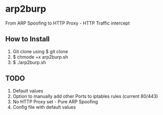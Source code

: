 # arp2burp
From ARP Spoofing to HTTP Proxy - HTTP Traffic intercept 

## How to Install

1. Git clone using $ git clone <git>
2. $ chmode +x arp2burp.sh
3. $ ./arp2burp.sh

## TODO

1. Default values
2. Option to manually add other Ports to iptables rules (current 80/443)
3. No HTTP Proxy set - Pure ARP Spoofing
4. Config file with default values
